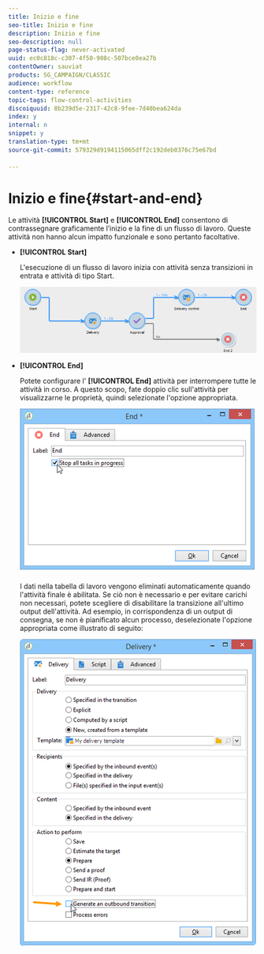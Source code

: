 ```yaml
---
title: Inizio e fine
seo-title: Inizio e fine
description: Inizio e fine
seo-description: null
page-status-flag: never-activated
uuid: ec0c818c-c307-4f50-908c-507bce0ea27b
contentOwner: sauviat
products: SG_CAMPAIGN/CLASSIC
audience: workflow
content-type: reference
topic-tags: flow-control-activities
discoiquuid: 8b239d5e-2317-42c8-9fee-7d40bea624da
index: y
internal: n
snippet: y
translation-type: tm+mt
source-git-commit: 579329d9194115065dff2c192deb0376c75e67bd

---
```



# Inizio e fine{#start-and-end}

Le attività **[!UICONTROL Start]** e **[!UICONTROL End]** consentono di contrassegnare graficamente l’inizio e la fine di un flusso di lavoro. Queste attività non hanno alcun impatto funzionale e sono pertanto facoltative.

* **[!UICONTROL Start]**

   L&#39;esecuzione di un flusso di lavoro inizia con attività senza transizioni in entrata e attività di tipo Start.

   ![](assets/s_user_segmentation_start_stop.png)

* **[!UICONTROL End]**

   Potete configurare l&#39; **[!UICONTROL End]** attività per interrompere tutte le attività in corso. A questo scopo, fate doppio clic sull&#39;attività per visualizzarne le proprietà, quindi selezionate l&#39;opzione appropriata.

   ![](assets/s_user_segmentation_end.png)

   I dati nella tabella di lavoro vengono eliminati automaticamente quando l&#39;attività finale è abilitata. Se ciò non è necessario e per evitare carichi non necessari, potete scegliere di disabilitare la transizione all&#39;ultimo output dell&#39;attività. Ad esempio, in corrispondenza di un output di consegna, se non è pianificato alcun processo, deselezionate l&#39;opzione appropriata come illustrato di seguito:

   ![](assets/s_advuser_delivery_option_no_output.png)

